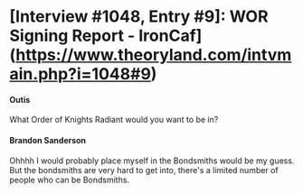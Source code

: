 # [Interview #1048, Entry #9]: WOR Signing Report - IronCaf](https://www.theoryland.com/intvmain.php?i=1048#9)

#### Outis

What Order of Knights Radiant would you want to be in?

#### Brandon Sanderson

Ohhhh I would probably place myself in the Bondsmiths would be my guess. But the bondsmiths are very hard to get into, there's a limited number of people who can be Bondsmiths.

